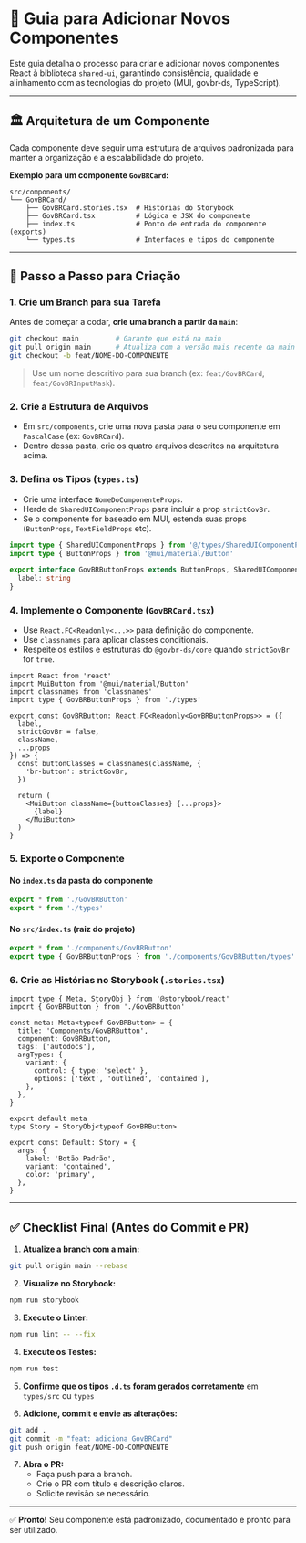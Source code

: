 # 📝 Guia para Adicionar Novos Componentes

Este guia detalha o processo para criar e adicionar novos componentes React à biblioteca `shared-ui`, garantindo consistência, qualidade e alinhamento com as tecnologias do projeto (MUI, govbr-ds, TypeScript).

---

## 🏛️ Arquitetura de um Componente

Cada componente deve seguir uma estrutura de arquivos padronizada para manter a organização e a escalabilidade do projeto.

**Exemplo para um componente `GovBRCard`:**

```
src/components/
└── GovBRCard/
    ├── GovBRCard.stories.tsx  # Histórias do Storybook
    ├── GovBRCard.tsx          # Lógica e JSX do componente
    ├── index.ts               # Ponto de entrada do componente (exports)
    └── types.ts               # Interfaces e tipos do componente
```

---

## 🚀 Passo a Passo para Criação

### 1. Crie um Branch para sua Tarefa

Antes de começar a codar, **crie uma branch a partir da `main`**:

```bash
git checkout main         # Garante que está na main
git pull origin main      # Atualiza com a versão mais recente da main
git checkout -b feat/NOME-DO-COMPONENTE
```

> Use um nome descritivo para sua branch (ex: `feat/GovBRCard`, `feat/GovBRInputMask`).

### 2. Crie a Estrutura de Arquivos

- Em `src/components`, crie uma nova pasta para o seu componente em `PascalCase` (ex: `GovBRCard`).
- Dentro dessa pasta, crie os quatro arquivos descritos na arquitetura acima.

### 3. Defina os Tipos (`types.ts`)

- Crie uma interface `NomeDoComponenteProps`.
- Herde de `SharedUIComponentProps` para incluir a prop `strictGovBr`.
- Se o componente for baseado em MUI, estenda suas props (`ButtonProps`, `TextFieldProps` etc).

```ts
import type { SharedUIComponentProps } from '@/types/SharedUIComponentProps'
import type { ButtonProps } from '@mui/material/Button'

export interface GovBRButtonProps extends ButtonProps, SharedUIComponentProps {
  label: string
}
```

### 4. Implemente o Componente (`GovBRCard.tsx`)

- Use `React.FC<Readonly<...>>` para definição do componente.
- Use `classnames` para aplicar classes conditionais.
- Respeite os estilos e estruturas do `@govbr-ds/core` quando `strictGovBr` for `true`.

```tsx
import React from 'react'
import MuiButton from '@mui/material/Button'
import classnames from 'classnames'
import type { GovBRButtonProps } from './types'

export const GovBRButton: React.FC<Readonly<GovBRButtonProps>> = ({
  label,
  strictGovBr = false,
  className,
  ...props
}) => {
  const buttonClasses = classnames(className, {
    'br-button': strictGovBr,
  })

  return (
    <MuiButton className={buttonClasses} {...props}>
      {label}
    </MuiButton>
  )
}
```

### 5. Exporte o Componente

#### No `index.ts` da pasta do componente

```ts
export * from './GovBRButton'
export * from './types'
```

#### No `src/index.ts` (raiz do projeto)

```ts
export * from './components/GovBRButton'
export type { GovBRButtonProps } from './components/GovBRButton/types'
```

### 6. Crie as Histórias no Storybook (`.stories.tsx`)

```tsx
import type { Meta, StoryObj } from '@storybook/react'
import { GovBRButton } from './GovBRButton'

const meta: Meta<typeof GovBRButton> = {
  title: 'Components/GovBRButton',
  component: GovBRButton,
  tags: ['autodocs'],
  argTypes: {
    variant: {
      control: { type: 'select' },
      options: ['text', 'outlined', 'contained'],
    },
  },
}

export default meta
type Story = StoryObj<typeof GovBRButton>

export const Default: Story = {
  args: {
    label: 'Botão Padrão',
    variant: 'contained',
    color: 'primary',
  },
}
```

---

## ✅ Checklist Final (Antes do Commit e PR)

1. **Atualize a branch com a main:**

```bash
git pull origin main --rebase
```

2. **Visualize no Storybook:**

```bash
npm run storybook
```

3. **Execute o Linter:**

```bash
npm run lint -- --fix
```

4. **Execute os Testes:**

```bash
npm run test
```

5. **Confirme que os tipos `.d.ts` foram gerados corretamente** em `types/src` ou `types`

6. **Adicione, commit e envie as alterações:**

```bash
git add .
git commit -m "feat: adiciona GovBRCard"
git push origin feat/NOME-DO-COMPONENTE
```

7. **Abra o PR:**
   - Faça push para a branch.
   - Crie o PR com título e descrição claros.
   - Solicite revisão se necessário.

---

✅ **Pronto!** Seu componente está padronizado, documentado e pronto para ser utilizado.
